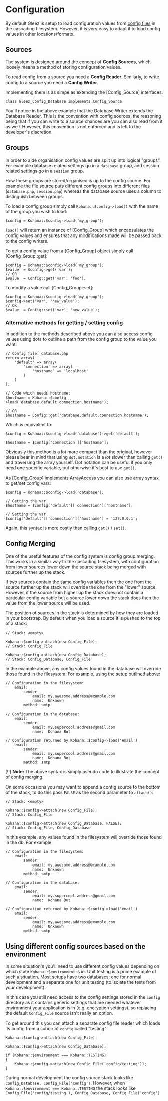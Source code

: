 # Configuration

By default Gleez is setup to load configuration values from [config files](files/config) in the cascading filesystem. However, it is very easy to adapt it to load config values in other
locations/formats.

## Sources

The system is designed around the concept of **Config Sources**, which loosely means a method of storing configuration values.

To read config from a source you need a **Config Reader**. Similarly, to write config to a source you need a **Config Writer**.

Implementing them is as simpe as extending the
[Config_Source] interfaces:

    class Gleez_Config_Database implements Config_Source

You'll notice in the above example that the Database Writer extends the Database Reader.
This is the convention with config sources, the reasoning being that if you can write to a
source chances are you can also read from it as well. However, this convention is not enforced and is left to the developer's discretion.

## Groups

In order to aide organisation config values are split up into logical "groups".  For example
database related settings go in a `database` group, and session related settings go in a
`session` group.

How these groups are stored/organised is up to the config source.  For example the file source puts different config groups into different files (`database.php`, `session.php`) whereas the database source uses a column to distinguish between groups.

To load a config group simply call `Kohana::$config->load()` with the name of the group you wish to load:

    $config = Kohana::$config->load('my_group');

`load()` will return an instance of [Config_Group] which encapsulates the config values and ensures that any modifications made will be passed back to the config writers.

To get a config value from a [Config_Group] object simply call [Config_Group::get]:

    $config = Kohana::$config->load('my_group');
    $value  = $config->get('var');
    // OR
    $value  = Config::get('var', 'foo');

To modify a value call [Config_Group::set]:

    $config = Kohana::$config->load('my_group');
    $config->set('var', 'new_value');
    // OR
    $value  = Config::set('var', 'new_value');

### Alternative methods for getting / setting config

In addition to the methods described above you can also access config values using dots to outline a path from the config group to the value you want:

    // Config file: database.php
    return array(
        'default' => array(
            'connection' => array(
                'hostname' => 'localhost'
            )
        )
    );

    // Code which needs hostname:
    $hostname = Kohana::$config->load('database.default.connection.hostname');

    // OR
    $hostname = Config::get('database.default.connection.hostname');


Which is equivalent to:

    $config = Kohana::$config->load('database')->get('default');

    $hostname = $config['connection']['hostname'];

Obviously this method is a lot more compact than the original, however please bear in mind that using `dot.notation` is a _lot_ slower than calling `get()` and traversing the array yourself.  Dot notation can be useful if you only need one specific variable, but otherwise it's best to use `get()`.

As [Config_Group] implements [ArrayAccess](http://php.net/manual/en/class.ArrayAccess.php) you can also use array syntax to get/set config vars:

    $config = Kohana::$config->load('database');

    // Getting the var
    $hostname = $config['default']['connection']['hostname'];

    // Setting the var
    $config['default']['connection']['hostname'] = '127.0.0.1';

Again, this syntax is more costly than calling `get()` / `set()`.

## Config Merging

One of the useful features of the config system is config group merging. This works in a similar way to the cascading filesystem, with configuration from lower sources lower down the source stack being merged with sources further up the stack.

If two sources contain the same config variables then the one from the source further up the stack will override the one from the "lower" source.  However, if the source from higher up the stack does not contain a particular config variable but a source lower down the stack does then the value from the lower source will be used.

The position of sources in the stack is determined by how they are loaded in your bootstrap.
By default when you load a source it is pushed to the top of a stack:

    // Stack: <empty>

    Kohana::$config->attach(new Config_File);
    // Stack: Config_File

    Kohana::$config->attach(new Config_Database);
    // Stack: Config_Database, Config_File

In the example above, any config values found in the database will override those found in the filesystem. For example, using the setup outlined above:

    // Configuration in the filesystem:
        email:
            sender:
                email: my.awesome.address@example.com
                name:  Unknown
            method: smtp

    // Configuration in the database:
        email:
            sender:
                email: my.supercool.address@gmail.com
                name:  Kohana Bot

    // Configuration returned by Kohana::$config->load('email')
        email:
            sender:
                email: my.supercool.address@gmail.com
                name:  Kohana Bot
            method: smtp

[!!] **Note:** The above syntax is simply pseudo code to illustrate the concept of config merging.

On some occasions you may want to append a config source to the bottom of the stack, to do this pass `FALSE` as the second parameter to `attach()`:

    // Stack: <empty>

    Kohana::$config->attach(new Config_File);
    // Stack: Config_File

    Kohana::$config->attach(new Config_Database, FALSE);
    // Stack: Config_File, Config_Database

In this example, any values found in the filesystem will override those found in the db. For example:

    // Configuration in the filesystem:
        email:
            sender:
                email: my.awesome.address@example.com
                name:  Unknown
            method: smtp

    // Configuration in the database:
        email:
            sender:
                email: my.supercool.address@gmail.com
                name:  Kohana Bot

    // Configuration returned by Kohana::$config->load('email')
        email:
            sender:
                email: my.awesome.address@example.com
                name:  Unknown
            method: smtp

## Using different config sources based on the environment

In some situation's you'll need to use different config values depending on which state `Kohana::$environment` is in. Unit testing is a prime example of such a situation. Most setups have two databases; one for normal development and a separate one for unit testing (to isolate the tests from your development).

In this case you still need access to the config settings stored in the `config` directory as it contains generic settings that are needed whatever environment your application is in (e.g. encryption settings), so replacing the default `Config_File` source isn't really an option.

To get around this you can attach a separate config file reader which loads its config from a subdir of `config` called "testing":

    Kohana::$config->attach(new Config_File);

    Kohana::$config->attach(new Config_Database);

    if (Kohana::$environment === Kohana::TESTING)
    {
        Kohana::$config->attach(new Config_File('config/testing'));
    }

During normal development the config source stack looks like `Config_Database, Config_File('config')`. However, when `Kohana::$environment === Kohana::TESTING` the stack looks like `Config_File('config/testing'), Config_Database, Config_File('config')`
